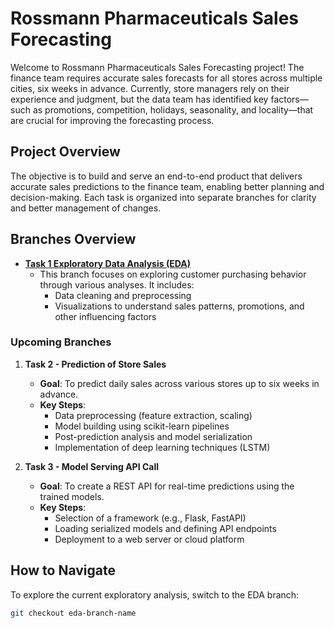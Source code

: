 # Rossmann Pharmaceuticals Sales Forecasting

Welcome to Rossmann Pharmaceuticals Sales Forecasting project! The finance team requires accurate sales forecasts for all stores across multiple cities, six weeks in advance. Currently, store managers rely on their experience and judgment, but the data team has identified key factors—such as promotions, competition, holidays, seasonality, and locality—that are crucial for improving the forecasting process.

## Project Overview

The objective is to build and serve an end-to-end product that delivers accurate sales predictions to the finance team, enabling better planning and decision-making. Each task is organized into separate branches for clarity and better management of changes.

## Branches Overview

- **[Task 1 Exploratory Data Analysis (EDA)](https://github.com/AschalewMathewosDamtew/rossmann-sales-forecast/tree/task-1-eda-customer-behavior)**
  - This branch focuses on exploring customer purchasing behavior through various analyses. It includes:
    - Data cleaning and preprocessing
    - Visualizations to understand sales patterns, promotions, and other influencing factors

### Upcoming Branches
1. **Task 2 - Prediction of Store Sales**
   - **Goal**: To predict daily sales across various stores up to six weeks in advance.
   - **Key Steps**:
     - Data preprocessing (feature extraction, scaling)
     - Model building using scikit-learn pipelines
     - Post-prediction analysis and model serialization
     - Implementation of deep learning techniques (LSTM)

2. **Task 3 - Model Serving API Call**
   - **Goal**: To create a REST API for real-time predictions using the trained models.
   - **Key Steps**:
     - Selection of a framework (e.g., Flask, FastAPI)
     - Loading serialized models and defining API endpoints
     - Deployment to a web server or cloud platform

## How to Navigate
To explore the current exploratory analysis, switch to the EDA branch:
```bash
git checkout eda-branch-name